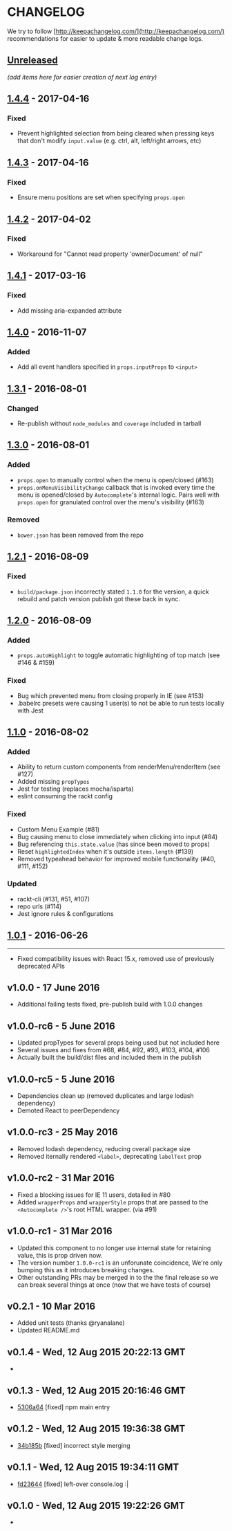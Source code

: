 # CHANGELOG
We try to follow [http://keepachangelog.com/](http://keepachangelog.com/) recommendations for easier to update & more readable change logs.

## [Unreleased]
_(add items here for easier creation of next log entry)_

## [1.4.4] - 2017-04-16
### Fixed
- Prevent highlighted selection from being cleared when pressing keys that don't modify `input.value` (e.g. ctrl, alt, left/right arrows, etc)

## [1.4.3] - 2017-04-16
### Fixed
- Ensure menu positions are set when specifying `props.open`

## [1.4.2] - 2017-04-02
### Fixed
- Workaround for "Cannot read property 'ownerDocument' of null"

## [1.4.1] - 2017-03-16
### Fixed
- Add missing aria-expanded attribute

## [1.4.0] - 2016-11-07
### Added
- Add all event handlers specified in `props.inputProps` to `<input>`

## [1.3.1] - 2016-08-01
### Changed
- Re-publish without `node_modules` and `coverage` included in tarball

## [1.3.0] - 2016-08-01
### Added
- `props.open` to manually control when the menu is open/closed (#163)
- `props.onMenuVisibilityChange` callback that is invoked every time the menu is opened/closed by `Autocomplete`'s internal logic. Pairs well with `props.open` for granulated control over the menu's visibility (#163)

### Removed
- `bower.json` has been removed from the repo

## [1.2.1] - 2016-08-09
### Fixed
- `build/package.json` incorrectly stated `1.1.0` for the version, a quick rebuild and
patch version publish got these back in sync.

## [1.2.0] - 2016-08-09
### Added
- `props.autoHighlight` to toggle automatic highlighting of top match (see #146 & #159)

### Fixed
- Bug which prevented menu from closing properly in IE (see #153)
- .babelrc presets were causing 1 user(s) to not be able to run tests locally with Jest

## [1.1.0] - 2016-08-02
### Added
- Ability to return custom components from renderMenu/renderItem (see #127)
- Added missing `propTypes`
- Jest for testing (replaces mocha/isparta)
- eslint consuming the rackt config

### Fixed
- Custom Menu Example (#81)
- Bug causing menu to close immediately when clicking into input (#84)
- Bug referencing `this.state.value` (has since been moved to props)
- Reset `highlightedIndex` when it's outside `items.length` (#139)
- Removed typeahead behavior for improved mobile functionality (#40, #111, #152)

### Updated
- rackt-cli (#131, #51, #107)
- repo urls (#114)
- Jest ignore rules & configurations


## [1.0.1] - 2016-06-26
--------------------------------------

- Fixed compatibility issues with React 15.x, removed use of previously deprecated APIs

v1.0.0 - 17 June 2016
--------------------------------------

- Additional failing tests fixed, pre-publish build with 1.0.0 changes

v1.0.0-rc6 - 5 June 2016
--------------------------------------

- Updated propTypes for several props being used but not included here
- Several issues and fixes from #68, #84, #92, #93, #103, #104, #106
- Actually built the build/dist files and included them in the publish

v1.0.0-rc5 - 5 June 2016
--------------------------------------

- Dependencies clean up (removed duplicates and large lodash dependency)
- Demoted React to peerDependency


v1.0.0-rc3 - 25 May 2016
--------------------------------------

- Removed lodash dependency, reducing overall package size
- Removed iternally rendered `<label>`, deprecating `labelText` prop


v1.0.0-rc2 - 31 Mar 2016
--------------------------------------

- Fixed a blocking issues for IE 11 users, detailed in #80
- Added `wrapperProps` and `wrapperStyle` props that are passed
to the `<Autocomplete />`'s root HTML wrapper. (via #91)


v1.0.0-rc1 - 31 Mar 2016
--------------------------------------

- Updated this component to no longer use internal state
for retaining value, this is prop driven now.
- The version number `1.0.0-rc1` is an unforunate coincidence,
We're only bumping this as it introduces breaking changes.
- Other outstanding PRs may be merged in to the the final
release so we can break several things at once (now that we
have tests of course)


v0.2.1 - 10 Mar 2016
--------------------------------------

- Added unit tests (thanks @ryanalane)
- Updated README.md

v0.1.4 - Wed, 12 Aug 2015 20:22:13 GMT
--------------------------------------

-


v0.1.3 - Wed, 12 Aug 2015 20:16:46 GMT
--------------------------------------

- [5306a64](../../commit/5306a64) [fixed] npm main entry


v0.1.2 - Wed, 12 Aug 2015 19:36:38 GMT
--------------------------------------

- [34b185b](../../commit/34b185b) [fixed] incorrect style merging


v0.1.1 - Wed, 12 Aug 2015 19:34:11 GMT
--------------------------------------

- [fd23644](../../commit/fd23644) [fixed] left-over console.log :|


v0.1.0 - Wed, 12 Aug 2015 19:22:26 GMT
--------------------------------------

-

[Unreleased]: https://github.com/reactjs/react-autocomplete/compare/v1.4.4...HEAD
[1.4.4]: https://github.com/reactjs/react-autocomplete/compare/v1.4.3...v1.4.4
[1.4.3]: https://github.com/reactjs/react-autocomplete/compare/v1.4.2...v1.4.3
[1.4.2]: https://github.com/reactjs/react-autocomplete/compare/v1.4.1...v1.4.2
[1.4.1]: https://github.com/reactjs/react-autocomplete/compare/v1.4.0...v1.4.1
[1.4.0]: https://github.com/reactjs/react-autocomplete/compare/v1.3.1...v1.4.0
[1.3.1]: https://github.com/reactjs/react-autocomplete/compare/v1.3.0...v1.3.1
[1.3.0]: https://github.com/reactjs/react-autocomplete/compare/v1.2.1...v1.3.0
[1.2.1]: https://github.com/reactjs/react-autocomplete/compare/v1.2.0...v1.2.1
[1.2.0]: https://github.com/reactjs/react-autocomplete/compare/v1.1.0...v1.2.0
[1.1.0]: https://github.com/reactjs/react-autocomplete/compare/v1.0.1...v1.1.0
[1.0.1]: https://github.com/reactjs/react-autocomplete/compare/v1.0.0...v1.0.1
